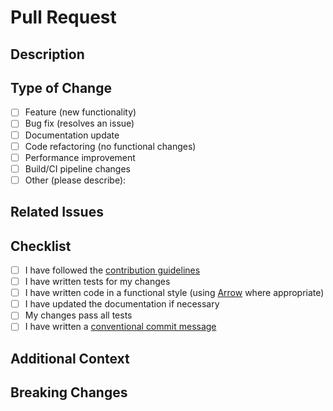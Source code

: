 # Pull Request

## Description
<!-- Provide a clear and concise description of the changes you've made -->

## Type of Change
<!-- Please check the option that best describes your PR -->
- [ ] Feature (new functionality)
- [ ] Bug fix (resolves an issue)
- [ ] Documentation update
- [ ] Code refactoring (no functional changes)
- [ ] Performance improvement
- [ ] Build/CI pipeline changes
- [ ] Other (please describe):

## Related Issues
<!-- Link to any related issues using the format: Fixes #issue_number or Relates to #issue_number -->

## Checklist
<!-- Please check all that apply -->
- [ ] I have followed the [contribution guidelines](https://github.com/flock-community/wirespec/blob/main/CONTRIBUTING.md)
- [ ] I have written tests for my changes
- [ ] I have written code in a functional style (using [Arrow](https://arrow-kt.io/) where appropriate)
- [ ] I have updated the documentation if necessary
- [ ] My changes pass all tests
- [ ] I have written a [conventional commit message](https://www.conventionalcommits.org/)

## Additional Context
<!-- Add any other context about the PR here, such as screenshots, implementation details, or challenges faced -->

## Breaking Changes
<!-- List any breaking changes and migration steps if applicable -->
